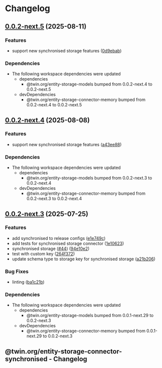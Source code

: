 # Changelog

## [0.0.2-next.5](https://github.com/twinfoundation/entity-storage/compare/entity-storage-connector-synchronised-v0.0.2-next.4...entity-storage-connector-synchronised-v0.0.2-next.5) (2025-08-11)


### Features

* support new synchronised storage features ([0d9ebab](https://github.com/twinfoundation/entity-storage/commit/0d9ebab237040892cab8e7db751aa2e40c0c76e0))


### Dependencies

* The following workspace dependencies were updated
  * dependencies
    * @twin.org/entity-storage-models bumped from 0.0.2-next.4 to 0.0.2-next.5
  * devDependencies
    * @twin.org/entity-storage-connector-memory bumped from 0.0.2-next.4 to 0.0.2-next.5

## [0.0.2-next.4](https://github.com/twinfoundation/entity-storage/compare/entity-storage-connector-synchronised-v0.0.2-next.3...entity-storage-connector-synchronised-v0.0.2-next.4) (2025-08-08)


### Features

* support new synchronised storage features ([a43ee88](https://github.com/twinfoundation/entity-storage/commit/a43ee88431ee3eb8e59e4aeb176009d63ea09d05))


### Dependencies

* The following workspace dependencies were updated
  * dependencies
    * @twin.org/entity-storage-models bumped from 0.0.2-next.3 to 0.0.2-next.4
  * devDependencies
    * @twin.org/entity-storage-connector-memory bumped from 0.0.2-next.3 to 0.0.2-next.4

## [0.0.2-next.3](https://github.com/twinfoundation/entity-storage/compare/entity-storage-connector-synchronised-v0.0.2-next.2...entity-storage-connector-synchronised-v0.0.2-next.3) (2025-07-25)


### Features

* add synchronised to release configs ([e1e749c](https://github.com/twinfoundation/entity-storage/commit/e1e749cf261b58c8c36729686861e29c7d5e068e))
* add tests for synchronised storage connector ([1e10623](https://github.com/twinfoundation/entity-storage/commit/1e106231747c8351f3cf5ecb9a33145e3ea56475))
* synchronised storage ([#44](https://github.com/twinfoundation/entity-storage/issues/44)) ([94e10e2](https://github.com/twinfoundation/entity-storage/commit/94e10e26d1feec801449dc04af7a9757ac7495ff))
* test with custom key ([264f372](https://github.com/twinfoundation/entity-storage/commit/264f372a38c0ab66b16300542ae2530bd808b6cb))
* update schema type to storage key for synchronised storage ([a21b206](https://github.com/twinfoundation/entity-storage/commit/a21b2060d0a6d7ec43b189f5fa58b4ada1fde8cb))


### Bug Fixes

* linting ([ba1c21b](https://github.com/twinfoundation/entity-storage/commit/ba1c21b6261de437d68f53f243b297f6d41a49b7))


### Dependencies

* The following workspace dependencies were updated
  * dependencies
    * @twin.org/entity-storage-models bumped from 0.0.1-next.29 to 0.0.2-next.3
  * devDependencies
    * @twin.org/entity-storage-connector-memory bumped from 0.0.1-next.29 to 0.0.2-next.3

## @twin.org/entity-storage-connector-synchronised - Changelog
